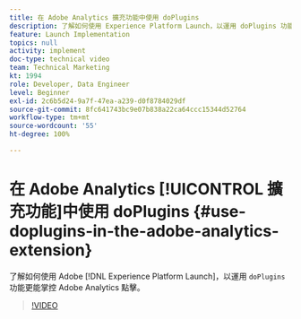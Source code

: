 ```yaml
---
title: 在 Adobe Analytics 擴充功能中使用 doPlugins
description: 了解如何使用 Experience Platform Launch，以運用 doPlugins 功能更能掌控 Adobe Analytics 點擊。
feature: Launch Implementation
topics: null
activity: implement
doc-type: technical video
team: Technical Marketing
kt: 1994
role: Developer, Data Engineer
level: Beginner
exl-id: 2c6b5d24-9a7f-47ea-a239-d0f8784029df
source-git-commit: 8fc641743bc9e07b838a22ca64ccc15344d52764
workflow-type: tm+mt
source-wordcount: '55'
ht-degree: 100%

---
```


# 在 Adobe Analytics [!UICONTROL 擴充功能]中使用 doPlugins {#use-doplugins-in-the-adobe-analytics-extension}

了解如何使用 Adobe [!DNL Experience Platform Launch]，以運用 `doPlugins` 功能更能掌控 Adobe Analytics 點擊。

>[!VIDEO](https://video.tv.adobe.com/v/25171?quality=12&learn=on)
